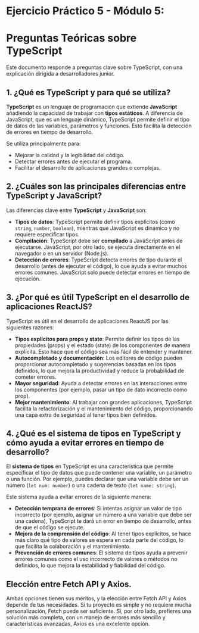 # Ejercicio Práctico 5 - Módulo 5: 

# Preguntas Teóricas sobre TypeScript

Este documento responde a preguntas clave sobre TypeScript, con una explicación dirigida a desarrolladores junior.

## 1. ¿Qué es TypeScript y para qué se utiliza?

**TypeScript** es un lenguaje de programación que extiende **JavaScript** añadiendo la capacidad de trabajar con **tipos estáticos**. A diferencia de JavaScript, que es un lenguaje dinámico, TypeScript permite definir el tipo de datos de las variables, parámetros y funciones. Esto facilita la detección de errores en tiempo de desarrollo.

Se utiliza principalmente para:
- Mejorar la calidad y la legibilidad del código.
- Detectar errores antes de ejecutar el programa.
- Facilitar el desarrollo de aplicaciones grandes o complejas.

## 2. ¿Cuáles son las principales diferencias entre TypeScript y JavaScript?

Las diferencias clave entre **TypeScript** y **JavaScript** son:

- **Tipos de datos**: TypeScript permite definir tipos explícitos (como `string`, `number`, `boolean`), mientras que JavaScript es dinámico y no requiere especificar tipos.
- **Compilación**: TypeScript debe ser **compilado** a JavaScript antes de ejecutarse. JavaScript, por otro lado, se ejecuta directamente en el navegador o en un servidor (Node.js).
- **Detección de errores**: TypeScript detecta errores de tipo durante el desarrollo (antes de ejecutar el código), lo que ayuda a evitar muchos errores comunes. JavaScript solo puede detectar errores en tiempo de ejecución.

## 3. ¿Por qué es útil TypeScript en el desarrollo de aplicaciones ReactJS?

TypeScript es útil en el desarrollo de aplicaciones ReactJS por las siguientes razones:

- **Tipos explícitos para props y state**: Permite definir los tipos de las propiedades (props) y el estado (state) de los componentes de manera explícita. Esto hace que el código sea más fácil de entender y mantener.
- **Autocompletado y documentación**: Los editores de código pueden proporcionar autocompletado y sugerencias basadas en los tipos definidos, lo que mejora la productividad y reduce la probabilidad de cometer errores.
- **Mayor seguridad**: Ayuda a detectar errores en las interacciones entre los componentes (por ejemplo, pasar un tipo de dato incorrecto como prop).
- **Mejor mantenimiento**: Al trabajar con grandes aplicaciones, TypeScript facilita la refactorización y el mantenimiento del código, proporcionando una capa extra de seguridad al tener tipos bien definidos.

## 4. ¿Qué es el sistema de tipos en TypeScript y cómo ayuda a evitar errores en tiempo de desarrollo?

El **sistema de tipos** en TypeScript es una característica que permite especificar el tipo de datos que puede contener una variable, un parámetro o una función. Por ejemplo, puedes declarar que una variable debe ser un número (`let num: number`) o una cadena de texto (`let name: string`).

Este sistema ayuda a evitar errores de la siguiente manera:

- **Detección temprana de errores**: Si intentas asignar un valor de tipo incorrecto (por ejemplo, asignar un número a una variable que debe ser una cadena), TypeScript te dará un error en tiempo de desarrollo, antes de que el código se ejecute.
- **Mejora de la comprensión del código**: Al tener tipos explícitos, se hace más claro qué tipo de valores se espera en cada parte del código, lo que facilita la colaboración y el mantenimiento.
- **Prevención de errores comunes**: El sistema de tipos ayuda a prevenir errores comunes como el uso incorrecto de valores o métodos no definidos, lo que mejora la estabilidad y fiabilidad del código.

## Elección entre Fetch API y Axios.

Ambas opciones tienen sus méritos, y la elección entre Fetch API y Axios depende de tus necesidades. Si tu proyecto es simple y no requiere mucha personalización, Fetch puede ser suficiente. Si, por otro lado, prefieres una solución más completa, con un manejo de errores más sencillo y características avanzadas, Axios es una excelente opción.


